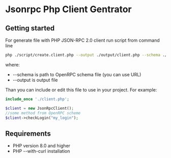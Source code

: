 # Jsonrpc Php Client Gentrator

## Getting started

For generate file with PHP JSON-RPC 2.0 client run script from command line
```bash
php ./script/create.client.php --output ./output/client.php --schema ./schema/onenrpc.json 
```
where:
 * --schema is path to OpenRPC schema file (you can use URL)
 * --output is output file

Than you can include or edit this file to use in your project. For example:
```php
include_once './client.php';

$client = new JsonRpcClient();
//some method from OpenRPC scheme
$client->checkLogin("my_login");
```
## Requirements
 * PHP version 8.0 and higher
 * PHP --with-curl installation